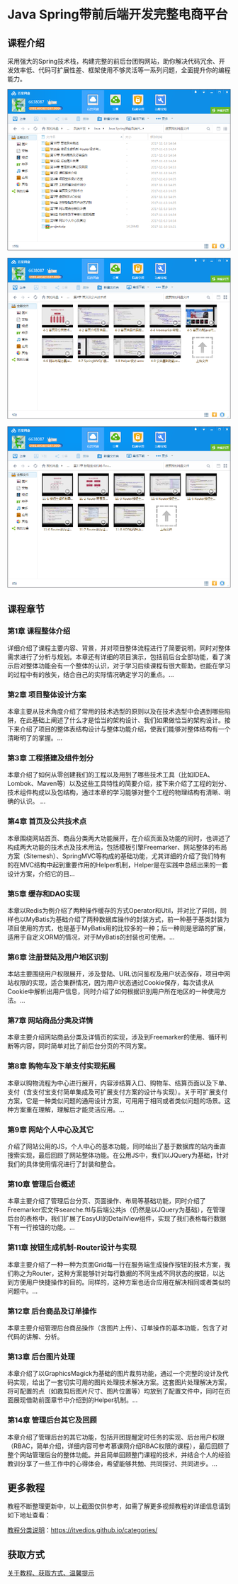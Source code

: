 # Java Spring带前后端开发完整电商平台

## 课程介绍

采用强大的Spring技术栈，构建完整的前后台团购网站，助你解决代码冗余、开发效率低、代码可扩展性差、框架使用不够灵活等一系列问题，全面提升你的编程能力。

![](img/JavaSpring带前后端开发完整电商平台1.png)

<!--more-->

![](img/JavaSpring带前后端开发完整电商平台2.png)

![](img/JavaSpring带前后端开发完整电商平台3.png)

## 课程章节

### 第1章 课程整体介绍

详细介绍了课程主要内容、背景，并对项目整体流程进行了简要说明，同时对整体需求进行了分析与规划。本章还有详细的项目演示，包括前后台全部功能，看了演示后对整体功能会有一个整体的认识，对于学习后续课程有很大帮助，也能在学习的过程中有的放矢，结合自己的实际情况确定学习的重点。...

### 第2章 项目整体设计方案

本章主要从技术角度介绍了常用的技术选型的原则以及在技术选型中会遇到哪些陷阱，在此基础上阐述了什么才是恰当的架构设计、我们如果做恰当的架构设计。接下来介绍了项目的整体表结构设计与整体功能介绍，使我们能够对整体结构有一个清晰明了的掌握。...

### 第3章 工程搭建及组件划分

本章介绍了如何从零创建我们的工程以及用到了哪些技术工具（比如IDEA、Lombok、Maven等）以及这些工具特性的简要介绍，接下来介绍了工程的划分、技术组件构成以及包结构，通过本章的学习能够对整个工程的物理结构有清晰、明确的认识。 ...

### 第4章 首页及公共技术点

本章围绕网站首页、商品分类两大功能展开，在介绍页面及功能的同时，也讲述了构成两大功能的技术点及技术用法，包括模板引擎Freemarker、网站整体的布局方案（Sitemesh）、SpringMVC等构成的基础功能，尤其详细的介绍了我们特有的在MVC结构中起到重要作用的Helper机制，Helper是在实践中总结出来的一套设计方案，介绍它的目...

### 第5章 缓存和DAO实现

本章以Redis为例介绍了两种操作缓存的方式Operator和Util，并对比了异同，同样也以MyBatis为基础介绍了两种数据库操作的封装方式，前一种基于基类封装为项目使用的方式，也是基于MyBatis用的比较多的一种；后一种则是思路的扩展，适用于自定义ORM的情况，对于MyBatis的封装也可使用。...

### 第6章 注册登陆及用户地区识别

本站主要围绕用户权限展开，涉及登陆、URL访问鉴权及用户状态保存，项目中网站权限的实现，适合集群情况，因为用户状态通过Cookie保存，每次请求从Cookie中解析出用户信息，同时介绍了如何根据识别用户所在地区的一种使用方法。...

### 第7章 网站商品分类及详情

本章主要介绍网站商品分类及详情页的实现，涉及到Freemarker的使用、循环判断等内容，同时简单对比了前后台分页的不同方案。

### 第8章 购物车及下单支付实现拓展

本章以购物流程为中心进行展开，内容涉结算入口、购物车、结算页面以及下单、支付（含支付宝支付简单集成及可扩展支付方案的设计与实现）。关于可扩展支付方案，它是一种类似问题的通用设计方案，可用用于相同或者类似问题的场景。这种方案重在理解，理解后才能灵活应用。...

### 第9章 网站个人中心及其它

介绍了网站公用的JS，个人中心的基本功能，同时给出了基于数据库的站内垂直搜索实现，最后回顾了网站整体功能。在公用JS中，我们以JQuery为基础，针对我们的具体使用情况进行了封装和整合。

### 第10章 管理后台概述

本章主要介绍了管理后台分页、页面操作、布局等基础功能，同时介绍了Freemarker宏文件searche.ftl与后端公共js（仍然是以JQuery为基础），在管理后台的表格中，我们扩展了EasyUI的DetailView组件，实现了我们表格每行数据下有一行按钮的功能。...

### 第11章 按钮生成机制-Router设计与实现

本章主要介绍了一种一种为页面Grid每一行在服务端生成操作按钮的技术方案，我们称之为Router，这种方案能够针对每行数据的不同生成不同状态的按钮，以达到方便用户快捷操作的目的。同样的，这种方案也适合应用在解决相同或者类似的问题中。...

### 第12章 后台商品及订单操作

本章主要介绍管理后台商品操作（含图片上传）、订单操作的基本功能，包含了对代码的讲解、分析。

### 第13章 后台图片处理

本章介绍了以GraphicsMagick为基础的图片裁剪功能，通过一个完整的设计及代码实现，给出了一套切实可用的图片处理技术解决方案。这套图片处理解决方案，将可配置的点（如裁剪后图片尺寸、图片位置等）均放到了配置文件中，同时在页面展现借助前面章节中介绍到的Helper机制。...

### 第14章 管理后台其它及回顾

本章介绍了管理后台的其它功能，包括开团提醒定时任务的实现、后台用户权限（RBAC，简单介绍，详细内容可参考慕课网介绍RBAC权限的课程），最后回顾了整个网站管理后台的整体功能。并且简单回顾整门课程的技术，并结合个人的经验教训分享了一些工作中的心得体会，希望能够共勉、共同探讨、共同进步。...

## 更多教程

教程不断整理更新中，以上截图仅供参考，如需了解更多视频教程的详细信息请到如下地址查看：

[教程分类说明](https://itvedios.github.io/categories/)：<https://itvedios.github.io/categories/>

## 获取方式

[关于教程、获取方式、温馨提示](https://itvedios.github.io/about/)
